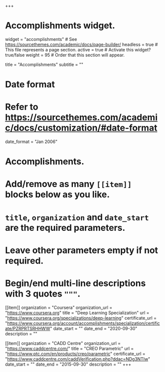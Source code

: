 +++
# Accomplishments widget.
widget = "accomplishments"  # See https://sourcethemes.com/academic/docs/page-builder/
headless = true  # This file represents a page section.
active = true  # Activate this widget? true/false
weight = 95  # Order that this section will appear.

title = "Accomplish&shy;ments"
subtitle = ""

# Date format
#   Refer to https://sourcethemes.com/academic/docs/customization/#date-format
date_format = "Jan 2006"

# Accomplishments.
#   Add/remove as many `[[item]]` blocks below as you like.
#   `title`, `organization` and `date_start` are the required parameters.
#   Leave other parameters empty if not required.
#   Begin/end multi-line descriptions with 3 quotes `"""`.

[[item]]
  organization = "Coursera"
  organization_url = "https://www.coursera.org"
  title = "Deep Learning Specialization"
  url = "https://www.coursera.org/specializations/deep-learning"
  certificate_url = "https://www.coursera.org/account/accomplishments/specialization/certificate/PZRPRTSRHHWW"
  date_start = ""
  date_end = "2020-09-30"
  description = ""

[[item]]
  organization = "CADD Centre"
  organization_url = "https://www.caddcentre.com/"
  title = "CREO Parametric"
  url = "https://www.ptc.com/en/products/creo/parametric"
  certificate_url = "https://www.caddcentre.com/caddVerification.php?ddac=NDg3NTIw"
  date_start = ""
  date_end = "2015-09-30"
  description = ""
+++
